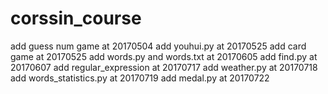 # corssin_course
add guess num game at 20170504
add youhui.py at 20170525
add card game at 20170525
add words.py and words.txt at 20170605
add find.py at 20170607
add regular_expression at 20170717
add weather.py at 20170718
add words_statistics.py at 20170719
add medal.py at 20170722